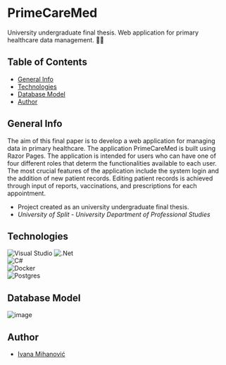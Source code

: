 # PrimeCareMed

University undergraduate final thesis. Web application for primary healthcare data management. :man_health_worker:

## Table of Contents

* [General Info](#general-info)
* [Technologies](#technologies)
* [Database Model](#database-model)
* [Author](#author)

## General Info

The aim of this final paper is to develop a web application for managing data in primary
healthcare. The application PrimeCareMed is built using Razor Pages. The application is intended for users who can have one of
four different roles that determ the functionalities available to each user. The most crucial
features of the application include the system login and the addition of new patient records.
Editing patient records is achieved through input of reports, vaccinations, and prescriptions
for each appointment.

- Project created as an university undergraduate final thesis.
- *University of Split - University Department of Professional Studies*

## Technologies

![Visual Studio](https://img.shields.io/badge/Visual%20Studio-5C2D91.svg?style=for-the-badge&logo=visual-studio&logoColor=white)
![.Net](https://img.shields.io/badge/.NET-5C2D91?style=for-the-badge&logo=.net&logoColor=white)  
![C#](https://img.shields.io/badge/c%23-%23239120.svg?style=for-the-badge&logo=c-sharp&logoColor=white)  
![Docker](https://img.shields.io/badge/docker-%230db7ed.svg?style=for-the-badge&logo=docker&logoColor=white)  
![Postgres](https://img.shields.io/badge/postgres-%23316192.svg?style=for-the-badge&logo=postgresql&logoColor=white)  


## Database Model

![image](https://github.com/imihanovic/ZavrsniRad/assets/92686358/395db917-941b-485b-987a-74af5b53d600)

## Author
* [Ivana Mihanović](https://github.com/imihanovic)
